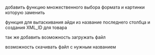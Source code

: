 добавить функцию множественного выбора формата и картинки которую заменить

функция для вытаскивания айди из название последнего столбца и создания XML_ID для товара

так же добавить возможность загружать файл

возможность скачивать файл с нужным названием